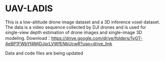 # UAV-LADIS
This is a low-altitude drone image dataset and a 3D inference voxel dataset. The data is a video sequence collected by DJI drones and is used for single-view depth estimation of drone images and single-image 3D modeling. Download：https://drive.google.com/drive/folders/1yGT-4eBP1FWbYf4MjDJprLVWfENbUcwR?usp=drive_link


Data and code files are being updated

